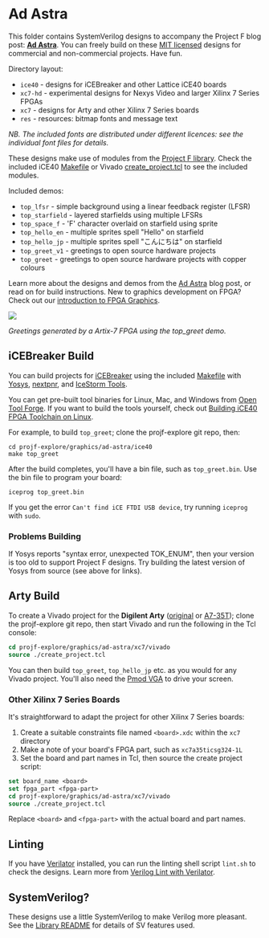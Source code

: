 # Ad Astra

This folder contains SystemVerilog designs to accompany the Project F blog post: **[Ad Astra](https://projectf.io/posts/fpga-ad-astra/)**. You can freely build on these [MIT licensed](../../LICENSE) designs for commercial and non-commercial projects. Have fun.

Directory layout:

* `ice40` - designs for iCEBreaker and other Lattice iCE40 boards
* `xc7-hd` - experimental designs for Nexys Video and larger Xilinx 7 Series FPGAs
* `xc7` - designs for Arty and other Xilinx 7 Series boards
* `res` - resources: bitmap fonts and message text

_NB. The included fonts are distributed under different licences: see the individual font files for details._

These designs make use of modules from the [Project F library](../../lib/). Check the included iCE40 [Makefile](ice40/Makefile) or Vivado [create_project.tcl](xc7/vivado/create_project.tcl) to see the included modules.

Included demos:

* `top_lfsr` - simple background using a linear feedback register (LFSR)
* `top_starfield` - layered starfields using multiple LFSRs
* `top_space_f` - 'F' character overlaid on starfield using sprite
* `top_hello_en` - multiple sprites spell "Hello" on starfield
* `top_hello_jp` - multiple sprites spell "こんにちは" on starfield
* `top_greet_v1` - greetings to open source hardware projects
* `top_greet` - greetings to open source hardware projects with copper colours

Learn more about the designs and demos from the [Ad Astra](https://projectf.io/posts/fpga-ad-astra/) blog post, or read on for build instructions. New to graphics development on FPGA? Check out our [introduction to FPGA Graphics](https://projectf.io/posts/fpga-graphics/).

![](../../doc/img/fpga-ad-astra.png?raw=true "")

_Greetings generated by a Artix-7 FPGA using the top_greet demo._

## iCEBreaker Build

You can build projects for [iCEBreaker](https://docs.icebreaker-fpga.org/hardware/icebreaker/) using the included [Makefile](ice40/Makefile) with [Yosys](http://www.clifford.at/yosys/), [nextpnr](https://github.com/YosysHQ/nextpnr), and [IceStorm Tools](http://www.clifford.at/icestorm/). 

You can get pre-built tool binaries for Linux, Mac, and Windows from [Open Tool Forge](https://github.com/open-tool-forge/fpga-toolchain). If you want to build the tools yourself, check out [Building iCE40 FPGA Toolchain on Linux](https://projectf.io/posts/building-ice40-fpga-toolchain/).

For example, to build `top_greet`; clone the projf-explore git repo, then:

```shell
cd projf-explore/graphics/ad-astra/ice40
make top_greet
```

After the build completes, you'll have a bin file, such as `top_greet.bin`. Use the bin file to program your board:

```shell
iceprog top_greet.bin
```

If you get the error `Can't find iCE FTDI USB device`, try running `iceprog` with `sudo`.

### Problems Building

If Yosys reports "syntax error, unexpected TOK_ENUM", then your version is too old to support Project F designs. Try building the latest version of Yosys from source (see above for links).

## Arty Build

To create a Vivado project for the **Digilent Arty** ([original](https://digilent.com/reference/programmable-logic/arty/reference-manual) or [A7-35T](https://reference.digilentinc.com/reference/programmable-logic/arty-a7/reference-manual)); clone the projf-explore git repo, then start Vivado and run the following in the Tcl console:

```tcl
cd projf-explore/graphics/ad-astra/xc7/vivado
source ./create_project.tcl
```

You can then build `top_greet`, `top_hello_jp` etc. as you would for any Vivado project. You'll also need the [Pmod VGA](https://reference.digilentinc.com/reference/pmod/pmodvga/reference-manual) to drive your screen.

### Other Xilinx 7 Series Boards

It's straightforward to adapt the project for other Xilinx 7 Series boards:

1. Create a suitable constraints file named `<board>.xdc` within the `xc7` directory
2. Make a note of your board's FPGA part, such as `xc7a35ticsg324-1L`
3. Set the board and part names in Tcl, then source the create project script:

```tcl
set board_name <board>
set fpga_part <fpga-part>
cd projf-explore/graphics/ad-astra/xc7/vivado
source ./create_project.tcl
```

Replace `<board>` and `<fpga-part>` with the actual board and part names.

## Linting

If you have [Verilator](https://www.veripool.org/wiki/verilator) installed, you can run the linting shell script `lint.sh` to check the designs. Learn more from [Verilog Lint with Verilator](https://projectf.io/posts/verilog-lint-with-verilator/).

## SystemVerilog?

These designs use a little SystemVerilog to make Verilog more pleasant. See the [Library README](../../lib/README.md#systemverilog) for details of SV features used.
